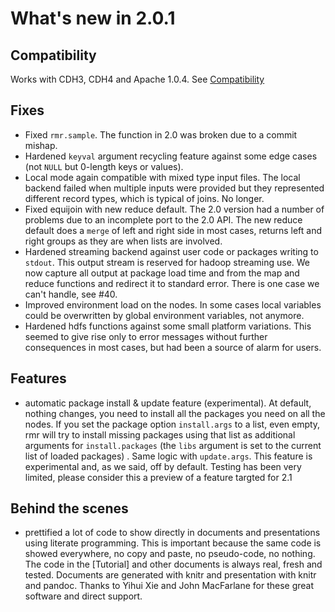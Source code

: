 # What's new in 2.0.1

## Compatibility 

Works with CDH3, CDH4 and Apache 1.0.4. See [Compatibility](compatibility.md)

## Fixes
* Fixed `rmr.sample`. The function in 2.0 was broken due to a commit mishap.
* Hardened `keyval` argument recycling feature against some edge cases (not `NULL` but 0-length keys or values).
* Local mode again compatible with mixed type input files. The local backend failed when multiple inputs were provided but they represented different record types, which is typical of joins. No longer.
* Fixed equijoin with new reduce default. The 2.0 version had a number of problems due to an incomplete port to the 2.0 API. The new reduce default does a `merge` of left and right side in most cases, returns left and right groups as they are when lists are involved.
* Hardened streaming backend against user code or packages writing to `stdout`. This output stream is reserved for hadoop streaming use. We now capture all output at package load time and from the map and reduce functions and redirect it to standard error. There is one case we can't handle, see #40.
* Improved environment load  on the nodes. In some cases local variables could be overwritten by global environment variables, not anymore.
* Hardened hdfs functions against some small platform variations. This seemed to give rise only to error messages without further consequences in most cases, but had been a source of alarm for users.

## Features
* automatic package install & update feature (experimental). At default, nothing changes, you need to install all the packages you need on all the nodes. If you set the package option `install.args` to a list, even empty, rmr will try to install missing packages using that list as additional arguments for `install.packages` (the `libs` argument is set to the current list of loaded packages) . Same logic with `update.args`. This feature is experimental and, as we said, off by default. Testing has been very limited, please consider this a preview of a feature targted for 2.1

## Behind the scenes
* prettified a lot of code to show directly in documents and presentations using literate programming. This is important because the same code is showed everywhere, no copy and paste, no pseudo-code, no nothing. The code in the [Tutorial] and other documents is always real, fresh and tested. Documents are generated with knitr and presentation with knitr and pandoc. Thanks to  Yihui Xie and John MacFarlane for these great software and direct support.

